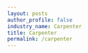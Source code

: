 ```yaml
---
layout: posts 
author_profile: false 
industry_name: Carpenter
title: Carpenter
permalink: /carpenter
---
```

